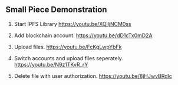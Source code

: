## Small Piece Demonstration
1. Start IPFS Library
https://youtu.be/XQlljNCM0ss

2. Add blockchain account.
https://youtu.be/dD1cTx0mD2A
   
3. Upload files.
https://youtu.be/FcKgLwpYbFk

4. Switch accounts and upload files seperately.
https://youtu.be/N9z1TKvR_rY

5. Delete file with user authorization.
https://youtu.be/8jHJwvBRdlc